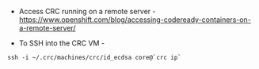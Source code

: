 - Access CRC running on a remote server - https://www.openshift.com/blog/accessing-codeready-containers-on-a-remote-server/

- To SSH into the CRC VM -
```
ssh -i ~/.crc/machines/crc/id_ecdsa core@`crc ip`
```
